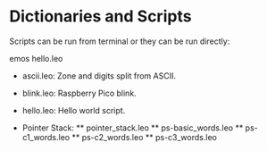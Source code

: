 # Dictionaries and Scripts

   Scripts can be run from terminal or they can be run directly:

emos hello.leo

* ascii.leo: Zone and digits split from ASCII.
* blink.leo: Raspberry Pico blink.
* hello.leo: Hello world script.

* Pointer Stack:
** pointer_stack.leo
** ps-basic_words.leo
** ps-c1_words.leo
** ps-c2_words.leo
** ps-c3_words.leo
